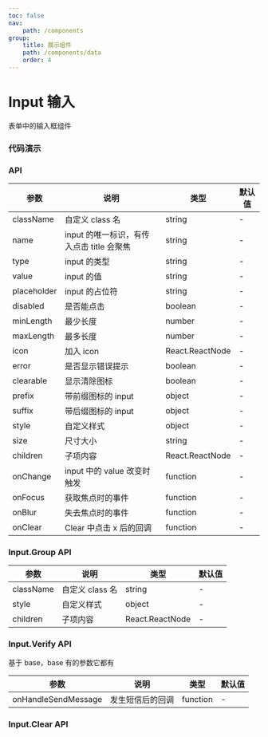 ```yaml
---
toc: false
nav:
    path: /components
group:
    title: 展示组件
    path: /components/data
    order: 4
---
```


# Input 输入

表单中的输入框组件

### 代码演示

<code src="./demo/index.tsx"></code>

### API

| 参数        | 说明                                      | 类型            | 默认值 |
| ----------- | ----------------------------------------- | --------------- | ------ |
| className   | 自定义 class 名                           | string          | -      |
| name        | input 的唯一标识，有传入点击 title 会聚焦 | string          | -      |
| type        | input 的类型                              | string          | -      |
| value       | input 的值                                | string          | -      |
| placeholder | input 的占位符                            | string          | -      |
| disabled    | 是否能点击                                | boolean         | -      |
| minLength   | 最少长度                                  | number          | -      |
| maxLength   | 最多长度                                  | number          | -      |
| icon        | 加入 icon                                 | React.ReactNode | -      |
| error       | 是否显示错误提示                          | boolean         | -      |
| clearable   | 显示清除图标                              | boolean         | -      |
| prefix      | 带前缀图标的 input                        | object          | -      |
| suffix      | 带后缀图标的 input                        | object          | -      |
| style       | 自定义样式                                | object          | -      |
| size        | 尺寸大小                                  | string          | -      |
| children    | 子项内容                                  | React.ReactNode | -      |
| onChange    | input 中的 value 改变时触发               | function        | -      |
| onFocus     | 获取焦点时的事件                          | function        | -      |
| onBlur      | 失去焦点时的事件                          | function        | -      |
| onClear     | Clear 中点击 x 后的回调                   | function        | -      |

### Input.Group API

| 参数      | 说明            | 类型            | 默认值 |
| --------- | --------------- | --------------- | ------ |
| className | 自定义 class 名 | string          | -      |
| style     | 自定义样式      | object          | -      |
| children  | 子项内容        | React.ReactNode | -      |

### Input.Verify API

基于 base，base 有的参数它都有

| 参数                | 说明             | 类型     | 默认值 |
| ------------------- | ---------------- | -------- | ------ |
| onHandleSendMessage | 发生短信后的回调 | function | -      |

### Input.Clear API

<!-- 基于 base, base 有的参数它都有

| 参数           | 说明                    | 类型            | 默认值 |
| -------------- | ----------------------- | --------------- | ------ |
| groupClassName | group 组件的 class      | string          | -      |
| groupStyle     | group 组件的 style      | string          | -      |
| render         | 在 clear Icon 前 render | React.ReactNode | -      |
| backRender     | 在 clear Icon 后 render | React.ReactNode | -      |

### Input.Password API

基于 Password 组件

| 参数        | 说明                                      | 类型            | 默认值 |
| ----------- | ----------------------------------------- | --------------- | ------ |
| className   | 自定义 class 名                           | string          | -      |
| name        | input 的唯一标识，有传入点击 title 会聚焦 | string          | -      |
| type        | input 的类型                              | string          | -      |
| value       | input 的值                                | string          | -      |
| placeholder | input 的占位符                            | string          | -      |
| disabled    | 是否能点击                                | boolean         | -      |
| minLength   | 最少长度                                  | number          | -      |
| maxLength   | 最多长度                                  | number          | -      |
| icon        | 加入 icon                                 | React.ReactNode | -      |
| error       | 是否显示错误提示                          | boolean         | -      |
| clearable   | 显示清除图标                              | boolean         | -      |
| prefix      | 带前缀图标的 input                        | object          | -      |
| suffix      | 带后缀图标的 input                        | object          | -      |
| style       | 自定义样式                                | object          | -      |
| size        | 尺寸大小                                  | string          | -      |
| children    | 子项内容                                  | React.ReactNode | -      |
| onChange    | input 中的 value 改变时触发               | function        | -      |
| onFocus     | 获取焦点时的事件                          | function        | -      |
| onBlur      | 失去焦点时的事件                          | function        | -      |
| onClear     | Clear 中点击 x 后的回调                   | function        | -      |

### Input.Captcha API

基于 Captcha 组件

| 参数        | 说明                                      | 类型            | 默认值 |
| ----------- | ----------------------------------------- | --------------- | ------ |
| className   | 自定义 class 名                           | string          | -      |
| name        | input 的唯一标识，有传入点击 title 会聚焦 | string          | -      |
| type        | input 的类型                              | string          | -      |
| value       | input 的值                                | string          | -      |
| placeholder | input 的占位符                            | string          | -      |
| disabled    | 是否能点击                                | boolean         | -      |
| minLength   | 最少长度                                  | number          | -      |
| maxLength   | 最多长度                                  | number          | -      |
| icon        | 加入 icon                                 | React.ReactNode | -      |
| error       | 是否显示错误提示                          | boolean         | -      |
| clearable   | 显示清除图标                              | boolean         | -      |
| prefix      | 带前缀图标的 input                        | object          | -      |
| suffix      | 带后缀图标的 input                        | object          | -      |
| style       | 自定义样式                                | object          | -      |
| size        | 尺寸大小                                  | string          | -      |
| children    | 子项内容                                  | React.ReactNode | -      |
| onChange    | input 中的 value 改变时触发               | function        | -      |
| onFocus     | 获取焦点时的事件                          | function        | -      |
| onBlur      | 失去焦点时的事件                          | function        | -      |
| onClear     | Clear 中点击 x 后的回调                   | function        | -      |

### Input.KeyBoard API

这个需要结合 keyboard 和 pickkeyboard 来做

| 参数          | 说明                               | 类型     | 默认值 |
| ------------- | ---------------------------------- | -------- | ------ |
| value         | input 的值                         | string   | -      |
| placeholder   | input 的占位符                     | string   | -      |
| isActive      | 是否输入中                         | boolean  | -      |
| maxLength     | 最多长度                           | number   | -      |
| onChange      | 自定义 input 中的 value 改变时触发 | function | -      |
| onHandleFocus | 获取焦点时的事件                   | function | -      |
| onClearValue  | Clear 中点击 x 后的回调            | function | -      |

### Input.Prefix API

与 base 一致

| 参数        | 说明                                      | 类型            | 默认值 |
| ----------- | ----------------------------------------- | --------------- | ------ |
| className   | 自定义 class 名                           | string          | -      |
| name        | input 的唯一标识，有传入点击 title 会聚焦 | string          | -      |
| type        | input 的类型                              | string          | -      |
| value       | input 的值                                | string          | -      |
| placeholder | input 的占位符                            | string          | -      |
| disabled    | 是否能点击                                | boolean         | -      |
| minLength   | 最少长度                                  | number          | -      |
| maxLength   | 最多长度                                  | number          | -      |
| icon        | 加入 icon                                 | React.ReactNode | -      |
| error       | 是否显示错误提示                          | boolean         | -      |
| clearable   | 显示清除图标                              | boolean         | -      |
| prefix      | 带前缀图标的 input                        | object          | -      |
| suffix      | 带后缀图标的 input                        | object          | -      |
| style       | 自定义样式                                | object          | -      |
| size        | 尺寸大小                                  | string          | -      |
| children    | 子项内容                                  | React.ReactNode | -      |
| onChange    | input 中的 value 改变时触发               | function        | -      |
| onFocus     | 获取焦点时的事件                          | function        | -      |
| onBlur      | 失去焦点时的事件                          | function        | -      |
| onClear     | Clear 中点击 x 后的回调                   | function        | -      | -->
